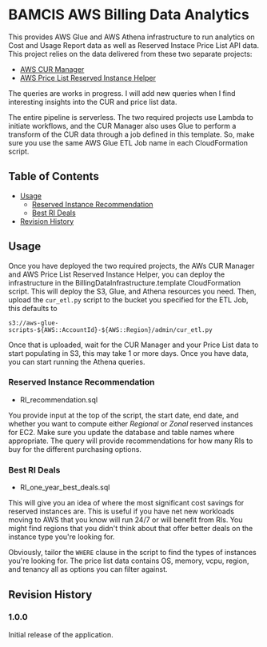 # BAMCIS AWS Billing Data Analytics

This provides AWS Glue and AWS Athena infrastructure to run analytics on Cost and Usage Report data as well as Reserved Instace Price List API data. This project relies on the data delivered from these two separate projects:

+ [AWS CUR Manager](https://github.com/bamcis-io/AWSCURManager)
+ [AWS Price List Reserved Instance Helper](https://github.com/bamcis-io/AWSPriceListReservedInstanceHelper)

The queries are works in progress. I will add new queries when I find interesting insights into the CUR and price list data.

The entire pipeline is serverless. The two required projects use Lambda to initiate workflows, and the CUR Manager also uses Glue to perform a transform of the CUR data through a job defined in this template. So, make sure you use the same AWS Glue ETL Job name in each CloudFormation script.

## Table of Contents
- [Usage](#usage)
  * [Reserved Instance Recommendation](#reserved-instance-recommendation)
  * [Best RI Deals](#best-ri-deals)
- [Revision History](#revision-history)

## Usage

Once you have deployed the two required projects, the AWs CUR Manager and AWS Price List Reserved Instance Helper, you can deploy the infrastructure in the BillingDataInfrastructure.template CloudFormation script. This will deploy the S3, Glue, and Athena resources you need. Then, upload the `cur_etl.py` script to the bucket you specified for the ETL Job, this defaults to

    s3://aws-glue-scripts-${AWS::AccountId}-${AWS::Region}/admin/cur_etl.py

Once that is uploaded, wait for the CUR Manager and your Price List data to start populating in S3, this may take 1 or more days. Once you have data, you can start running the Athena queries.

### Reserved Instance Recommendation

+ RI_recommendation.sql

You provide input at the top of the script, the start date, end date, and whether you want to compute either *Regional* or *Zonal* reserved instances for EC2. Make sure you update the database and table names where appropriate. The query will provide recommendations for how many RIs to buy for the different purchasing options.

### Best RI Deals

+ RI_one_year_best_deals.sql

This will give you an idea of where the most significant cost savings for reserved instances are. This is useful if you have net new workloads moving to AWS that you know will run 24/7 or will benefit from RIs. You might find regions that you didn't think about that offer better deals on the instance type you're looking for.

Obviously, tailor the `WHERE` clause in the script to find the types of instances you're looking for. The price list data contains OS, memory, vcpu, region, and tenancy all as options you can filter against.

## Revision History

### 1.0.0
Initial release of the application.